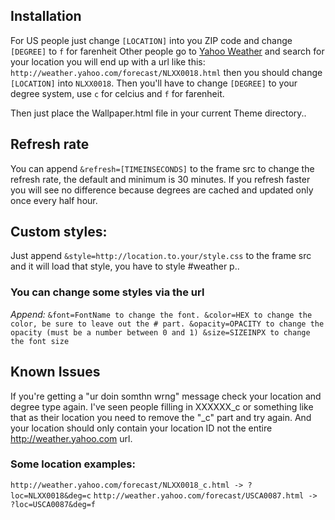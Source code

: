 ## Installation
For US people just change `[LOCATION]` into you ZIP code and change `[DEGREE]` to `f` for farenheit
Other people go to [Yahoo Weather](http://weather.yahoo.com/) and search for your location you will end up with a url like this: `http://weather.yahoo.com/forecast/NLXX0018.html` then you should change `[LOCATION]` into `NLXX0018`. Then you'll have to change `[DEGREE]` to your degree system, use `c` for celcius and `f` for farenheit.

Then just place the Wallpaper.html file in your current Theme directory..

## Refresh rate
You can append `&refresh=[TIMEINSECONDS]` to the frame src to change the refresh rate, the default and minimum is 30 minutes. If you refresh faster you will see no difference because degrees are cached and updated only once every half hour.

## Custom styles:
Just append `&style=http://location.to.your/style.css` to the frame src and it will load that style, you have to style #weather p..

### You can change some styles via the url
_Append:_
`&font=FontName to change the font.
&color=HEX to change the color, be sure to leave out the # part.
&opacity=OPACITY to change the opacity (must be a number between 0 and 1)
&size=SIZEINPX to change the font size`

## Known Issues
If you're getting a "ur doin somthn wrng" message check your location and degree type again. I've seen people filling in XXXXXX_c or something like that as their location you need to remove the "_c" part and try again. And your location should only contain your location ID not the entire http://weather.yahoo.com url.

### Some location examples:
`http://weather.yahoo.com/forecast/NLXX0018_c.html -> ?loc=NLXX0018&deg=c`
`http://weather.yahoo.com/forecast/USCA0087.html -> ?loc=USCA0087&deg=f`
